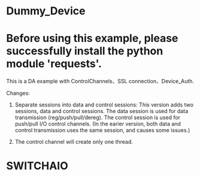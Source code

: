 # Dummy_Device
# Before using this example, please successfully install the python module 'requests'.

This is a DA example with ControlChannels、SSL connection、Device_Auth.

Changes:
1. Separate sessions into  data and control sessions:
    This version adds two sessions, data and control sessions. The data session is used for data transmission (reg/push/pull/dereg). The control session is used for push/pull I/O control channels. (In the earier version, both data and control transmission uses the same session, and causes some issues.)

2. The control channel will create only one thread.
# SWITCHAIO

